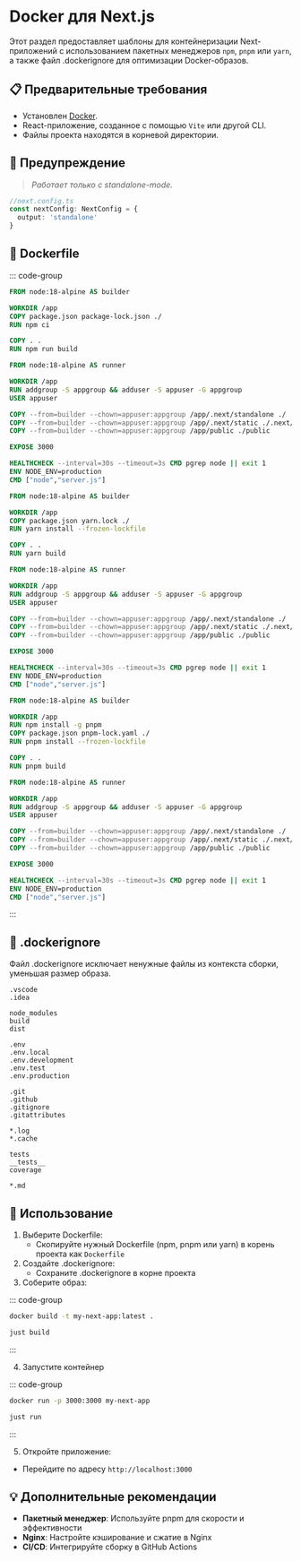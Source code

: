 # Docker для Next.js

Этот раздел предоставляет шаблоны для контейнеризации Next-приложений с использованием пакетных менеджеров `npm`, `pnpm` или `yarn`, а также файл .dockerignore для оптимизации Docker-образов.

## 📋 Предварительные требования

- Установлен [Docker](https://www.docker.com/get-started).
- React-приложение, созданное с помощью `Vite` или другой CLI.
- Файлы проекта находятся в корневой директории.

## 🚨 Предупреждение

> _Работает только с standalone-mode._

```typescript
//next.config.ts
const nextConfig: NextConfig = {
  output: 'standalone'
}
```

## 🐳 Dockerfile

::: code-group

```Dockerfile [npm]
FROM node:18-alpine AS builder

WORKDIR /app
COPY package.json package-lock.json ./
RUN npm ci

COPY . .
RUN npm run build

FROM node:18-alpine AS runner

WORKDIR /app
RUN addgroup -S appgroup && adduser -S appuser -G appgroup
USER appuser

COPY --from=builder --chown=appuser:appgroup /app/.next/standalone ./
COPY --from=builder --chown=appuser:appgroup /app/.next/static ./.next/static
COPY --from=builder --chown=appuser:appgroup /app/public ./public

EXPOSE 3000

HEALTHCHECK --interval=30s --timeout=3s CMD pgrep node || exit 1
ENV NODE_ENV=production
CMD ["node","server.js"]
```

```Dockerfile [yarn]
FROM node:18-alpine AS builder

WORKDIR /app
COPY package.json yarn.lock ./
RUN yarn install --frozen-lockfile

COPY . .
RUN yarn build

FROM node:18-alpine AS runner

WORKDIR /app
RUN addgroup -S appgroup && adduser -S appuser -G appgroup
USER appuser

COPY --from=builder --chown=appuser:appgroup /app/.next/standalone ./
COPY --from=builder --chown=appuser:appgroup /app/.next/static ./.next/static
COPY --from=builder --chown=appuser:appgroup /app/public ./public

EXPOSE 3000

HEALTHCHECK --interval=30s --timeout=3s CMD pgrep node || exit 1
ENV NODE_ENV=production
CMD ["node","server.js"]
```

```Dockerfile [pnpm]
FROM node:18-alpine AS builder

WORKDIR /app
RUN npm install -g pnpm
COPY package.json pnpm-lock.yaml ./
RUN pnpm install --frozen-lockfile

COPY . .
RUN pnpm build

FROM node:18-alpine AS runner

WORKDIR /app
RUN addgroup -S appgroup && adduser -S appuser -G appgroup
USER appuser

COPY --from=builder --chown=appuser:appgroup /app/.next/standalone ./
COPY --from=builder --chown=appuser:appgroup /app/.next/static ./.next/static
COPY --from=builder --chown=appuser:appgroup /app/public ./public

EXPOSE 3000

HEALTHCHECK --interval=30s --timeout=3s CMD pgrep node || exit 1
ENV NODE_ENV=production
CMD ["node","server.js"]
```

:::

## 🚫 .dockerignore

Файл .dockerignore исключает ненужные файлы из контекста сборки, уменьшая размер образа.

```dockeignore
.vscode
.idea

node_modules
build
dist

.env
.env.local
.env.development
.env.test
.env.production

.git
.github
.gitignore
.gitattributes

*.log
*.cache

tests
__tests__
coverage

*.md
```

## 🚀 Использование

1. Выберите Dockerfile:
   - Скопируйте нужный Dockerfile (npm, pnpm или yarn) в корень проекта как `Dockerfile`
2. Создайте .dockerignore:
   - Сохраните .dockerignore в корне проекта
3. Соберите образ:

::: code-group

```bash [bash]
docker build -t my-next-app:latest .
```

```bash [just]
just build
```

:::

4. Запустите контейнер

::: code-group

```bash [bash]
docker run -p 3000:3000 my-next-app
```

```bash [just]
just run
```

:::

5. Откройте приложение:

- Перейдите по адресу `http://localhost:3000`

## 💡 Дополнительные рекомендации

- **Пакетный менеджер**: Используйте pnpm для скорости и эффективности
- **Nginx**: Настройте кэширование и сжатие в Nginx
- **CI/CD**: Интегрируйте сборку в GitHub Actions
